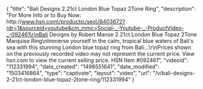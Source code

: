 {
    "title": "Bali Designs 2.21ct London Blue Topaz 2Tone Ring",
    "description": "For More Info or to Buy Now: http:\/\/www.hsn.com\/products\/seo\/8403672?rdr=1&sourceid=youtube&cm_mmc=Social-_-Youtube-_-ProductVideo-_-092461\r\nBali Designs by Robert Manse 2.21ct London Blue Topaz 2Tone Marquise Ring\nImmerse yourself in the calm, tropical blue waters of Bali's sea with this stunning London blue topaz ring from Bali...\r\nPrices shown on the previously recorded video may not represent the current price.  View hsn.com to view the current selling price. HSN Item #092461",
    "videoid": "112331994",
    "date_created": "1498551641",
    "date_modified": "1503416864",
    "type": "captivate",
    "layout": "video",
    "url": "\/v\/bali-designs-2-21ct-london-blue-topaz-2tone-ring\/112331994"
}